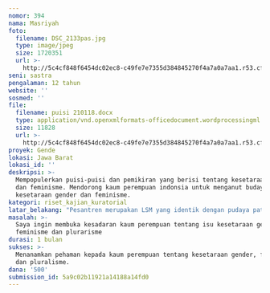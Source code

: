```yaml
---
nomor: 394
nama: Masriyah
foto:
  filename: DSC_2133pas.jpg
  type: image/jpeg
  size: 1720351
  url: >-
    http://5c4cf848f6454dc02ec8-c49fe7e7355d384845270f4a7a0a7aa1.r53.cf2.rackcdn.com/dba0e551-fa6d-4684-b407-812442ef253b/DSC_2133pas.jpg
seni: sastra
pengalaman: 12 tahun
website: ''
sosmed: ''
file:
  filename: puisi 210118.docx
  type: application/vnd.openxmlformats-officedocument.wordprocessingml.document
  size: 11828
  url: >-
    http://5c4cf848f6454dc02ec8-c49fe7e7355d384845270f4a7a0a7aa1.r53.cf2.rackcdn.com/7dcc8c71-db68-47fb-88d7-3251ce2c452e/puisi%20210118.docx
proyek: Gende
lokasi: Jawa Barat
lokasi_id: ''
deskripsi: >-
  Mempopulerkan puisi-puisi dan pemikiran yang berisi tentang kesetaraan gender
  dan feminisme. Mendorong kaum perempuan indonsia untuk menganut budaya
  kesetaraan gender dan feminisme.
kategori: riset_kajian_kuratorial
latar_belakang: "Pesantren merupakan LSM yang identik dengan pudaya patriarkhi, dimana, pada umumnya kiyai yang menjadi pemimpin pesantren. Namun di pesantren kami berbeda. Semenjak ditinggal suami, saya berani untuk bergerak mengendalikan pesantren dengan bersandar pada kekuatan Tuhan, karena suami pun ketika memimpin pesantren bersandar pada kekuatan Tuhan. Saya ingin mengajak semua kaum perempuan untuk bengkit, berani dan tidak takut. Publik pun bisa menjadi milik kita. Perempuan pun memiliki hak untuk menjadi pemimpin sebagaimana kaum laki-laki. Sepeninggal suami, pesantren saya semakin menunjukkan ke arah kemajuanl. Banyak tokoh yang berkunjung baik dari dalam maupun luar negeri, baik islam maupun non islam. Semuainya saya terima, Karena islam adalah rahmat lil 'alamin, maka semua orang boleh mengenal islam melalui pesantren saya. Karena itu, saya juga dijuluki sebagai tokoh pluralisme.\r\nsaya juga adalah seorang penulis. 12 tahun berjiprah sebagai penulis, saya sudah menerbitkan dua belas judul buku yang beberapa diantaranya diterbitkan oleh penerbit kompas. Buku-buku yang saya tulis banyak mengangkat isu gender. Saya ingin menterjemahkan buku-buku saya ke dalam bahasa asing agar ide-ide saya dapat dibaca dan difahami oleh dunia."
masalah: >-
  Saya ingin membuka kesadaran kaum perempuan tentang isu kesetaraan gender,
  feminisme dan plurarisme
durasi: 1 bulan
sukses: >-
  Menanamkan pehaman kepada kaum perempuan tentang kesetaraan gender, feminisme
  dan pluralisme.
dana: '500'
submission_id: 5a9c02b11921a14188a14fd0
---
```

